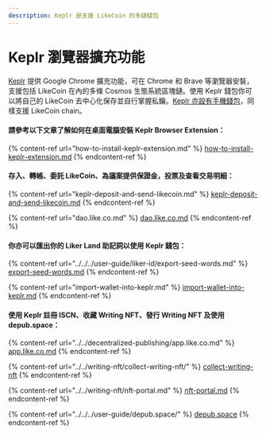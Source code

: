 ```yaml
---
description: Keplr 是支援 LikeCoin 的多鏈錢包
---
```


# Keplr 瀏覽器擴充功能

[Keplr](https://www.keplr.app/) 提供 Google Chrome 擴充功能，可在 Chrome 和 Brave 等瀏覽器安裝，支援包括 LikeCoin 在內的多條 Cosmos 生態系統區塊鏈。使用 Keplr 錢包你可以將自己的 LikeCoin 去中心化保存並自行掌握私鑰。[Keplr 亦設有手機錢包](../keplr-mobile/)，同樣支援 LikeCoin chain。

#### 請參考以下文章了解如何在桌面電腦安裝 Keplr Browser Extension：

{% content-ref url="how-to-install-keplr-extension.md" %}
[how-to-install-keplr-extension.md](how-to-install-keplr-extension.md)
{% endcontent-ref %}

#### 存入、轉帳、委託 LikeCoin、為議案提供保證金，投票及查看交易明細：

{% content-ref url="keplr-deposit-and-send-likecoin.md" %}
[keplr-deposit-and-send-likecoin.md](keplr-deposit-and-send-likecoin.md)
{% endcontent-ref %}

{% content-ref url="dao.like.co.md" %}
[dao.like.co.md](dao.like.co.md)
{% endcontent-ref %}

#### 你亦可以匯出你的 Liker Land 助記詞以使用 Keplr 錢包：

{% content-ref url="../../../user-guide/liker-id/export-seed-words.md" %}
[export-seed-words.md](../../../user-guide/liker-id/export-seed-words.md)
{% endcontent-ref %}

{% content-ref url="import-wallet-into-keplr.md" %}
[import-wallet-into-keplr.md](import-wallet-into-keplr.md)
{% endcontent-ref %}

#### 使用 Keplr 註冊 ISCN、收藏 Writing NFT、發行 Writing NFT 及使用 depub.space：

{% content-ref url="../../decentralized-publishing/app.like.co.md" %}
[app.like.co.md](../../decentralized-publishing/app.like.co.md)
{% endcontent-ref %}

{% content-ref url="../../writing-nft/collect-writing-nft/" %}
[collect-writing-nft](../../writing-nft/collect-writing-nft/)
{% endcontent-ref %}

{% content-ref url="../../writing-nft/nft-portal.md" %}
[nft-portal.md](../../writing-nft/nft-portal.md)
{% endcontent-ref %}

{% content-ref url="../../../user-guide/depub.space/" %}
[depub.space](../../../user-guide/depub.space/)
{% endcontent-ref %}
